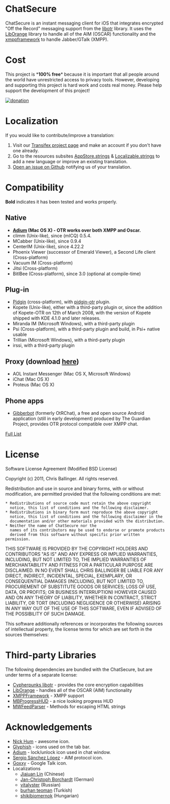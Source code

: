 ChatSecure
=========

ChatSecure is an instant messaging client for iOS that integrates encrypted "Off the Record" messaging support from the [libotr](http://www.cypherpunks.ca/otr/) library. It uses the [LibOrange](https://github.com/unixpickle/LibOrange) library to handle all of the AIM (OSCAR) functionality and the [xmppframework](http://code.google.com/p/xmppframework/) to handle Jabber/GTalk (XMPP).


Cost
=========

This project is \***100% free**\* because it is important that all people around the world have unrestricted access to privacy tools.
However, developing and supporting this project is hard work and costs real money. Please help support the development of this project!

[![donation](https://www.paypalobjects.com/en_US/i/btn/btn_donate_LG.gif)](https://www.paypal.com/cgi-bin/webscr?cmd=_s-xclick&hosted_button_id=XRBHJ9AX5VWNA)


Localization
=========

If you would like to contribute/improve a translation:

 1. Visit our [Transifex project page](https://www.transifex.net/projects/p/chatsecure/) and make an account if you don't have one already.
 2. Go to the resources subsites [AppStore.strings](https://www.transifex.net/projects/p/chatsecure/resource/appstorestrings/) & [Localizable.strings](https://www.transifex.net/projects/p/chatsecure/resource/strings/) to add a new language or improve an existing translation. 
 3. [Open an issue on Github](https://github.com/chrisballinger/Off-the-Record-iOS/issues) notifying us of your translation.
 

 
Compatibility
=========

**Bold** indicates it has been tested and works properly.

Native
------
* **[Adium](http://adium.im/) (Mac OS X) - OTR works over both XMPP and Oscar.**
* climm (Unix-like), since (mICQ) 0.5.4.
* MCabber (Unix-like), since 0.9.4
* CenterIM (Unix-like), since 4.22.2
* Phoenix Viewer (successor of Emerald Viewer), a Second Life client (Cross-platform)
* Vacuum IM (Cross-platform)
* Jitsi (Cross-platform)
* BitlBee (Cross-platform), since 3.0 (optional at compile-time)

Plug-in
------
* [Pidgin](http://pidgin.im/) (cross-platform), with [pidgin-otr](http://www.cypherpunks.ca/otr/index.php#downloads) plugin.
* Kopete (Unix-like), either with a third-party plugin or, since the addition of Kopete-OTR on 12th of March 2008, with the version of Kopete shipped with KDE 4.1.0 and later releases.
* Miranda IM (Microsoft Windows), with a third-party plugin
* Psi (Cross-platform), with a third-party plugin and build, in Psi+ native usable
* Trillian (Microsoft Windows), with a third-party plugin
* irssi, with a third-party plugin

Proxy (download [here](http://www.cypherpunks.ca/otr/index.php#downloads))
------
* AOL Instant Messenger (Mac OS X, Microsoft Windows)
* iChat (Mac OS X)
* Proteus (Mac OS X)

Phone apps
------
* [Gibberbot](https://guardianproject.info/apps/gibber/) (formerly OtRChat), a free and open source Android application (still in early development) produced by The Guardian Project, provides OTR protocol compatible over XMPP chat.

[Full List](http://en.wikipedia.org/wiki/Off-the-Record_Messaging#Client_support)

License
=========

Software License Agreement (Modified BSD License)

Copyright (c) 2011, Chris Ballinger. All rights reserved.

Redistribution and use in source and binary forms, with or without modification, are permitted provided that the following conditions are met:

    * Redistributions of source code must retain the above copyright
      notice, this list of conditions and the following disclaimer.
    * Redistributions in binary form must reproduce the above copyright
      notice, this list of conditions and the following disclaimer in the
      documentation and/or other materials provided with the distribution.
    * Neither the name of ChatSecure nor the
      names of its contributors may be used to endorse or promote products
      derived from this software without specific prior written permission.

THIS SOFTWARE IS PROVIDED BY THE COPYRIGHT HOLDERS AND CONTRIBUTORS "AS IS" AND
ANY EXPRESS OR IMPLIED WARRANTIES, INCLUDING, BUT NOT LIMITED TO, THE IMPLIED
WARRANTIES OF MERCHANTABILITY AND FITNESS FOR A PARTICULAR PURPOSE ARE
DISCLAIMED. IN NO EVENT SHALL CHRIS BALLINGER BE LIABLE FOR ANY
DIRECT, INDIRECT, INCIDENTAL, SPECIAL, EXEMPLARY, OR CONSEQUENTIAL DAMAGES
(INCLUDING, BUT NOT LIMITED TO, PROCUREMENT OF SUBSTITUTE GOODS OR SERVICES;
LOSS OF USE, DATA, OR PROFITS; OR BUSINESS INTERRUPTION) HOWEVER CAUSED AND
ON ANY THEORY OF LIABILITY, WHETHER IN CONTRACT, STRICT LIABILITY, OR TORT
(INCLUDING NEGLIGENCE OR OTHERWISE) ARISING IN ANY WAY OUT OF THE USE OF THIS
SOFTWARE, EVEN IF ADVISED OF THE POSSIBILITY OF SUCH DAMAGE.

This software additionally references or incorporates the following sources
of intellectual property, the license terms for which are set forth
in the sources themselves:

Third-party Libraries
=========

The following dependencies are bundled with the ChatSecure, but are under
terms of a separate license:

* [Cypherpunks libotr](http://www.cypherpunks.ca/otr/) - provides the core encryption capabilities
* [LibOrange](https://github.com/unixpickle/LibOrange) - handles all of the OSCAR (AIM) functionality
* [XMPPFramework](https://github.com/robbiehanson/XMPPFramework) - XMPP support
* [MBProgressHUD](https://github.com/jdg/MBProgressHUD) - a nice looking progress HUD
* [MWFeedParser](https://github.com/mwaterfall/MWFeedParser) - Methods for escaping HTML strings

Acknowledgements
=========

* [Nick Hum](http://nickhum.com/) - awesome icon.
* [Glyphish](http://glyphish.com/) - icons used on the tab bar.
* [Adium](http://adium.im/) - lock/unlock icon used in chat window.
* [Sergio Sánchez López](http://www.iconfinder.com/icondetails/7043/128/aim_icon) - AIM protocol icon.
* [Goxxy](http://rocketdock.com/addon/icons/3462) - Google Talk icon.
* Localizations
	* [Jiajuan Lin](http://www.personal.psu.edu/jwl5262/blogs/lin_portfolio/) (Chinese)
	* [Jan-Christoph Borchardt](http://jancborchardt.net/) (German)
	* [vitalyster](https://github.com/vitalyster) (Russian)
	* [burhan teoman](https://www.transifex.net/accounts/profile/burhanteoman/) (Turkish)
	* [shikibiomernok](https://www.transifex.net/accounts/profile/shikibiomernok/) (Hungarian)